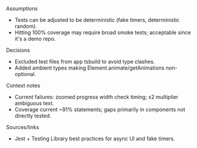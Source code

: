 Assumptions

- Tests can be adjusted to be deterministic (fake timers, deterministic random).
- Hitting 100% coverage may require broad smoke tests; acceptable since it's a demo repo.

Decisions

- Excluded test files from app tsbuild to avoid type clashes.
- Added ambient types making Element.animate/getAnimations non-optional.

Context notes

- Current failures: zoomed progress width check timing; x2 multiplier ambiguous text.
- Coverage current ~91% statements; gaps primarily in components not directly tested.

Sources/links

- Jest + Testing Library best practices for async UI and fake timers.